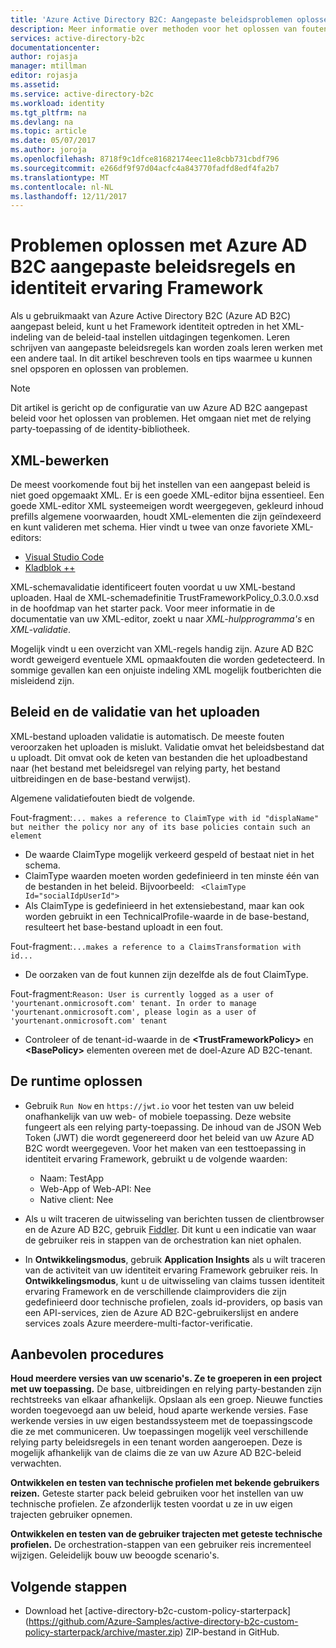```yaml
---
title: 'Azure Active Directory B2C: Aangepaste beleidsproblemen oplossen | Microsoft Docs'
description: Meer informatie over methoden voor het oplossen van fouten bij het werken met aangepaste beleidsregels in Azure Active Directory.
services: active-directory-b2c
documentationcenter: 
author: rojasja
manager: mtillman
editor: rojasja
ms.assetid: 
ms.service: active-directory-b2c
ms.workload: identity
ms.tgt_pltfrm: na
ms.devlang: na
ms.topic: article
ms.date: 05/07/2017
ms.author: joroja
ms.openlocfilehash: 8718f9c1dfce81682174eec11e8cbb731cbdf796
ms.sourcegitcommit: e266df9f97d04acfc4a843770fadfd8edf4fa2b7
ms.translationtype: MT
ms.contentlocale: nl-NL
ms.lasthandoff: 12/11/2017
---
```

# <a name="troubleshoot-azure-ad-b2c-custom-policies-and-identity-experience-framework"></a>Problemen oplossen met Azure AD B2C aangepaste beleidsregels en identiteit ervaring Framework

Als u gebruikmaakt van Azure Active Directory B2C (Azure AD B2C) aangepast beleid, kunt u het Framework identiteit optreden in het XML-indeling van de beleid-taal instellen uitdagingen tegenkomen.  Leren schrijven van aangepaste beleidsregels kan worden zoals leren werken met een andere taal. In dit artikel beschreven tools en tips waarmee u kunnen snel opsporen en oplossen van problemen. 

> [!NOTE]
> Dit artikel is gericht op de configuratie van uw Azure AD B2C aangepast beleid voor het oplossen van problemen. Het omgaan niet met de relying party-toepassing of de identity-bibliotheek.

## <a name="xml-editing"></a>XML-bewerken

De meest voorkomende fout bij het instellen van een aangepast beleid is niet goed opgemaakt XML. Er is een goede XML-editor bijna essentieel. Een goede XML-editor XML systeemeigen wordt weergegeven, gekleurd inhoud prefills algemene voorwaarden, houdt XML-elementen die zijn geïndexeerd en kunt valideren met schema. Hier vindt u twee van onze favoriete XML-editors:

* [Visual Studio Code](https://code.visualstudio.com/)
* [Kladblok ++](https://notepad-plus-plus.org/)

XML-schemavalidatie identificeert fouten voordat u uw XML-bestand uploaden. Haal de XML-schemadefinitie TrustFrameworkPolicy_0.3.0.0.xsd in de hoofdmap van het starter pack. Voor meer informatie in de documentatie van uw XML-editor, zoekt u naar *XML-hulpprogramma's* en *XML-validatie*.

Mogelijk vindt u een overzicht van XML-regels handig zijn. Azure AD B2C wordt geweigerd eventuele XML opmaakfouten die worden gedetecteerd. In sommige gevallen kan een onjuiste indeling XML mogelijk foutberichten die misleidend zijn.

## <a name="upload-policies-and-policy-validation"></a>Beleid en de validatie van het uploaden

 XML-bestand uploaden validatie is automatisch. De meeste fouten veroorzaken het uploaden is mislukt. Validatie omvat het beleidsbestand dat u uploadt. Dit omvat ook de keten van bestanden die het uploadbestand naar (het bestand met beleidsregel van relying party, het bestand uitbreidingen en de base-bestand verwijst). 
 
 Algemene validatiefouten biedt de volgende.

Fout-fragment:`... makes a reference to ClaimType with id "displaName" but neither the policy nor any of its base policies contain such an element`
* De waarde ClaimType mogelijk verkeerd gespeld of bestaat niet in het schema.
* ClaimType waarden moeten worden gedefinieerd in ten minste één van de bestanden in het beleid. 
    Bijvoorbeeld: ` <ClaimType Id="socialIdpUserId">`
* Als ClaimType is gedefinieerd in het extensiebestand, maar kan ook worden gebruikt in een TechnicalProfile-waarde in de base-bestand, resulteert het base-bestand uploadt in een fout.

Fout-fragment:`...makes a reference to a ClaimsTransformation with id...`
* De oorzaken van de fout kunnen zijn dezelfde als de fout ClaimType.

Fout-fragment:`Reason: User is currently logged as a user of 'yourtenant.onmicrosoft.com' tenant. In order to manage 'yourtenant.onmicrosoft.com', please login as a user of 'yourtenant.onmicrosoft.com' tenant`
* Controleer of de tenant-id-waarde in de  **\<TrustFrameworkPolicy\>**  en  **\<BasePolicy\>**  elementen overeen met de doel-Azure AD B2C-tenant.  

## <a name="troubleshoot-the-runtime"></a>De runtime oplossen

* Gebruik `Run Now` en `https://jwt.io` voor het testen van uw beleid onafhankelijk van uw web- of mobiele toepassing. Deze website fungeert als een relying party-toepassing. De inhoud van de JSON Web Token (JWT) die wordt gegenereerd door het beleid van uw Azure AD B2C wordt weergegeven. Voor het maken van een testtoepassing in identiteit ervaring Framework, gebruikt u de volgende waarden:
    * Naam: TestApp
    * Web-App of Web-API: Nee
    * Native client: Nee

* Als u wilt traceren de uitwisseling van berichten tussen de clientbrowser en de Azure AD B2C, gebruik [Fiddler](http://www.telerik.com/fiddler). Dit kunt u een indicatie van waar de gebruiker reis in stappen van de orchestration kan niet ophalen.

* In **Ontwikkelingsmodus**, gebruik **Application Insights** als u wilt traceren van de activiteit van uw identiteit ervaring Framework gebruiker reis. In **Ontwikkelingsmodus**, kunt u de uitwisseling van claims tussen identiteit ervaring Framework en de verschillende claimproviders die zijn gedefinieerd door technische profielen, zoals id-providers, op basis van een API-services, zien de Azure AD B2C-gebruikerslijst en andere services zoals Azure meerdere-multi-factor-verificatie.  

## <a name="recommended-practices"></a>Aanbevolen procedures

**Houd meerdere versies van uw scenario's. Ze te groeperen in een project met uw toepassing.** De base, uitbreidingen en relying party-bestanden zijn rechtstreeks van elkaar afhankelijk. Opslaan als een groep. Nieuwe functies worden toegevoegd aan uw beleid, houd aparte werkende versies. Fase werkende versies in uw eigen bestandssysteem met de toepassingscode die ze met communiceren.  Uw toepassingen mogelijk veel verschillende relying party beleidsregels in een tenant worden aangeroepen. Deze is mogelijk afhankelijk van de claims die ze van uw Azure AD B2C-beleid verwachten.

**Ontwikkelen en testen van technische profielen met bekende gebruikers reizen.** Geteste starter pack beleid gebruiken voor het instellen van uw technische profielen. Ze afzonderlijk testen voordat u ze in uw eigen trajecten gebruiker opnemen.

**Ontwikkelen en testen van de gebruiker trajecten met geteste technische profielen.** De orchestration-stappen van een gebruiker reis incrementeel wijzigen. Geleidelijk bouw uw beoogde scenario's.

## <a name="next-steps"></a>Volgende stappen

* Download het [active-directory-b2c-custom-policy-starterpack] (https://github.com/Azure-Samples/active-directory-b2c-custom-policy-starterpack/archive/master.zip) ZIP-bestand in GitHub.

